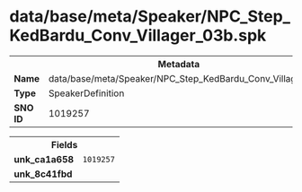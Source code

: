 <h1>data/base/meta/Speaker/NPC_Step_KedBardu_Conv_Villager_03b.spk</h1><table><tr><th colspan="100%">Metadata</th></tr><tr><td><b>Name</b></td><td>data/base/meta/Speaker/NPC_Step_KedBardu_Conv_Villager_03b.spk</td></tr><tr><td><b>Type</b></td><td>SpeakerDefinition</td></tr><tr><td><b>SNO ID</b></td><td>1019257</td></tr></table>

<table><tr><th colspan="100%">Fields</th></tr><tr><td><b>unk_ca1a658</b></td><td><code>1019257</code></td></tr><tr><td><b>unk_8c41fbd</b></td><td></td></tr></table>

